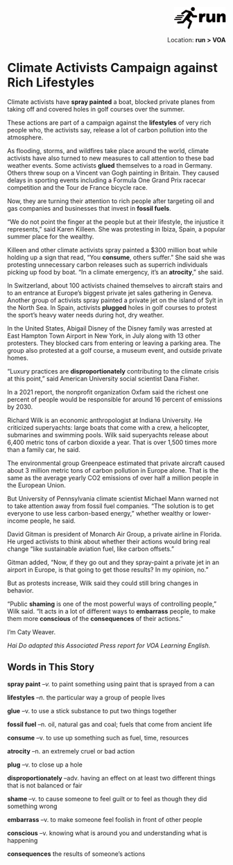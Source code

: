 <div align="right"><a href="https://github.com/YuXiang187/run"><img src="./assets/run_logo.svg" alt="SVG Image" height="50"></a></div><p align="right">Location: <strong>run > VOA</strong></p>

# Climate Activists Campaign against Rich Lifestyles

Climate activists have **spray painted** a boat, blocked private planes from taking off and covered holes in golf courses over the summer.

These actions are part of a campaign against the **lifestyles** of very rich people who, the activists say, release a lot of carbon pollution into the atmosphere.

As flooding, storms, and wildfires take place around the world, climate activists have also turned to new measures to call attention to these bad weather events. Some activists **glued** themselves to a road in Germany. Others threw soup on a Vincent van Gogh painting in Britain. They caused delays in sporting events including a Formula One Grand Prix racecar competition and the Tour de France bicycle race.

Now, they are turning their attention to rich people after targeting oil and gas companies and businesses that invest in **fossil fuels**.

“We do not point the finger at the people but at their lifestyle, the injustice it represents,” said Karen Killeen. She was protesting in Ibiza, Spain, a popular summer place for the wealthy.

Killeen and other climate activists spray painted a $300 million boat while holding up a sign that read, “You **consume**, others suffer.” She said she was protesting unnecessary carbon releases such as superrich individuals picking up food by boat. “In a climate emergency, it’s an **atrocity**,” she said.

In Switzerland, about 100 activists chained themselves to aircraft stairs and to an entrance at Europe’s biggest private jet sales gathering in Geneva. Another group of activists spray painted a private jet on the island of Sylt in the North Sea. In Spain, activists **plugged** holes in golf courses to protest the sport’s heavy water needs during hot, dry weather.

In the United States, Abigail Disney of the Disney family was arrested at East Hampton Town Airport in New York, in July along with 13 other protesters. They blocked cars from entering or leaving a parking area. The group also protested at a golf course, a museum event, and outside private homes.

“Luxury practices are **disproportionately** contributing to the climate crisis at this point,” said American University social scientist Dana Fisher.

In a 2021 report, the nonprofit organization Oxfam said the richest one percent of people would be responsible for around 16 percent of emissions by 2030.

Richard Wilk is an economic anthropologist at Indiana University. He criticized superyachts: large boats that come with a crew, a helicopter, submarines and swimming pools. Wilk said superyachts release about 6,400 metric tons of carbon dioxide a year. That is over 1,500 times more than a family car, he said.

The environmental group Greenpeace estimated that private aircraft caused about 3 million metric tons of carbon pollution in Europe alone. That is the same as the average yearly CO2 emissions of over half a million people in the European Union.

But University of Pennsylvania climate scientist Michael Mann warned not to take attention away from fossil fuel companies. “The solution is to get everyone to use less carbon-based energy,” whether wealthy or lower-income people, he said.

David Gitman is president of Monarch Air Group, a private airline in Florida. He urged activists to think about whether their actions would bring real change “like sustainable aviation fuel, like carbon offsets.”

Gitman added, “Now, if they go out and they spray-paint a private jet in an airport in Europe, is that going to get those results? In my opinion, no.”

But as protests increase, Wilk said they could still bring changes in behavior.

“Public **shaming** is one of the most powerful ways of controlling people,” Wilk said. “It acts in a lot of different ways to **embarrass** people, to make them more **conscious** of the **consequences** of their actions.”

I’m Caty Weaver.

*Hai Do adapted this Associated Press report for VOA Learning English.*

## Words in This Story

**spray paint** *–v.* to paint something using paint that is sprayed from a can

**lifestyles** *–n.* the particular way a group of people lives

**glue** –v. to use a stick substance to put two things together

**fossil fuel** –n. oil, natural gas and coal; fuels that come from ancient life

**consume** –v. to use up something such as fuel, time, resources

**atrocity** –n. an extremely cruel or bad action

**plug** –v. to close up a hole

**disproportionately** –adv. having an effect on at least two different things that is not balanced or fair

**shame** –v. to cause someone to feel guilt or to feel as though they did something wrong

**embarrass** –v. to make someone feel foolish in front of other people

**conscious** –v. knowing what is around you and understanding what is happening

**consequences** the results of someone’s actions